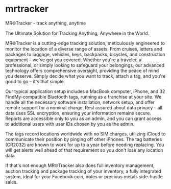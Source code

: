 # mrtracker
MR🌐Tracker - track anything, anytime

The Ultimate Solution for Tracking Anything, Anywhere in the World.

MR🌐Tracker is a cutting-edge tracking solution, meticulously engineered to monitor the location of a diverse range of assets. From cruises, letters and packages to luggage, vehicles, keys, backpacks, bicycles, and construction equipment – we've got you covered. Whether you're a traveler, a professional, or simply looking to safeguard your belongings, our advanced technology offers comprehensive oversight, providing the peace of mind you deserve.
Simply decide what you want to track, attach a tag, and you're good to go – it's that simple.

Our typical application setup includes a MacBook computer, iPhone, and 32 FindMy-compatible Bluetooth tags, running as a franchise at your site. We handle all the necessary software installation, network setup, and offer remote support for a nominal charge. Rest assured about data privacy – all data uses SSL encryption, ensuring your information remains secure. Reports are accessible only to you as an admin, and you can grant access to additional users with user IDs chosen by you as the admin.

The tags record locations worldwide with no SIM charges, utilizing iCloud to communicate their position by pinging off other iPhones. The tag batteries (CR2032) are known to work for up to a year before needing replacing. You will get alerts well ahead of that requirement so you don't lose any location data.

If that's not enough MR🌐Tracker also does full inventory management, auction tracking and package tracking of your inventory, a fully integrated system, ideal for your Facebook coin, notes or precious metals side-hustle sales.
